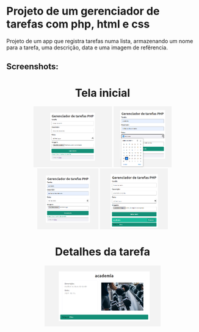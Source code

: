 # Projeto de um gerenciador de tarefas com php, html e css
Projeto de um app que registra tarefas numa lista, armazenando um nome para a tarefa, uma descrição, data e uma imagem de refêrencia.
## Screenshots:
<div align="center">
  <h1>Tela inicial</h1>
</div>
<div align="center">
  <img height="160em" src="https://github.com/Chaicoo/Gerenciador-de-tarefas-PHP/blob/main/printscreens/Screenshot_1.png"/>
   <img height="160em" src="https://github.com/Chaicoo/Gerenciador-de-tarefas-PHP/blob/main/printscreens/Screenshot_2.png"/>
  <img height="160em" src="https://github.com/Chaicoo/Gerenciador-de-tarefas-PHP/blob/main/printscreens/Screenshot_3.png"/>
  <img height="160em" src="https://github.com/Chaicoo/Gerenciador-de-tarefas-PHP/blob/main/printscreens/Screenshot_4.png"/>
</div>
<div align="center">
  <h1>Detalhes da tarefa</h1>
</div>
<div align="center">
  <img height="160em" src="https://github.com/Chaicoo/Gerenciador-de-tarefas-PHP/blob/main/printscreens/Screenshot_5.png"/>
</div>
